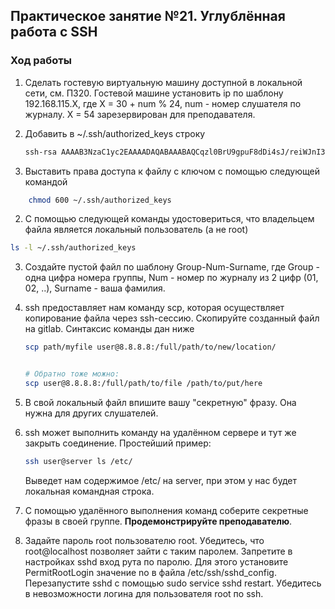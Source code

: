 ## Практическое занятие №21. Углублённая работа с SSH

### Ход работы

1. Сделать гостевую виртуальную машину доступной в локальной сети, см. ПЗ20. Гостевой машине установить ip по шаблону 192.168.115.X, где X = 30 + num % 24, num - номер слушателя по журналу. X = 54 зарезервирован для преподавателя.
2. Добавить в ~/.ssh/authorized_keys строку

    ```bash
    ssh-rsa AAAAB3NzaC1yc2EAAAADAQABAAABAQCqzl0BrU9gpuF8dDi4sJ/reiWJnI3MKcqhbUpCOayIBqMeJr1ro7kskUKtZvzlfMaf5OXgSsiGcipVef4vQyMKZPkJalV+LDhzATW6zaYOP4AANQntR7pbEWoSCQBaObQhcqs4DckUNlAE2DufXKTyXnz2iY1bDyQXIt9v94tJpLWK0AonBZzsFaWg3eLb1cZKgmg68xxsoGULaMQ2rqXN05YXxoDZ03uNFSgiBydkZsQrHkWZmSlzqVBopzxRQ1fzla8RDGEmmiMhu7nzelW+ClhlsWUruUyLTR/Vcpc7W5qlmWv9qTilzLSf+KfO6u8AbBp7v1tsRh4UB/Z+5Wtr an@Lyachovets
    ```
1. Выставить права доступа к файлу с ключом с помощью следующей командой
```bash
    chmod 600 ~/.ssh/authorized_keys
```
2. С помощью следующей команды удостовериться, что владельцем файла является локальный пользователь (а не root)
```bash
ls -l ~/.ssh/authorized_keys
```
3. Создайте пустой файл по шаблону Group-Num-Surname, где Group - одна цифра номера группы, Num - номер по журналу из 2 цифр (01, 02, ..), Surname - ваша фамилия.
1. ssh предоставляет нам команду scp, которая осуществляет копирование файла через ssh-сессию.  Скопируйте созданный файл на gitlab. Синтаксис команды дан ниже

    ```bash
    scp path/myfile user@8.8.8.8:/full/path/to/new/location/
    
    
    # Обратно тоже можно:
    scp user@8.8.8.8:/full/path/to/file /path/to/put/here
    ```
1. В свой локальный файл впишите вашу "секретную" фразу. Она нужна для других слушателей.
1. ssh может выполнить команду на удалённом сервере и тут же закрыть соединение. Простейший пример:

    ```bash
    ssh user@server ls /etc/
    ```
    
    Выведет нам содержимое /etc/ на server, при этом у нас будет локальная командная строка.

1. С помощью удалённого выполнения команд соберите секретные фразы в своей группе. **Продемонстрируйте преподавателю**.

1. Задайте пароль root пользователю root. Убедитесь, что root@localhost позволяет зайти с таким паролем. Запретите в настройках sshd вход рута по паролю. Для этого установите PermitRootLogin значение no в файла /etc/ssh/sshd_config. Перезапустите sshd с помощью sudo service sshd restart. Убедитесь в невозможности логина для пользователя root по ssh. 